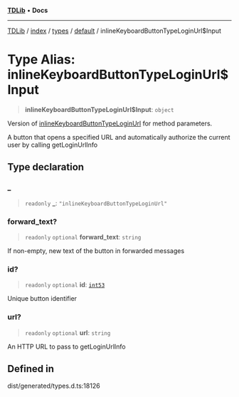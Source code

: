 [**TDLib**](../../../../../../README.md) • **Docs**

***

[TDLib](../../../../../../modules.md) / [index](../../../../../README.md) / [types](../../../README.md) / [default](../README.md) / inlineKeyboardButtonTypeLoginUrl$Input

# Type Alias: inlineKeyboardButtonTypeLoginUrl$Input

> **inlineKeyboardButtonTypeLoginUrl$Input**: `object`

Version of [inlineKeyboardButtonTypeLoginUrl](inlineKeyboardButtonTypeLoginUrl.md) for method parameters.

A button that opens a specified URL and automatically authorize the current user by calling getLoginUrlInfo

## Type declaration

### \_

> `readonly` **\_**: `"inlineKeyboardButtonTypeLoginUrl"`

### forward\_text?

> `readonly` `optional` **forward\_text**: `string`

If non-empty, new text of the button in forwarded messages

### id?

> `readonly` `optional` **id**: [`int53`](int53.md)

Unique button identifier

### url?

> `readonly` `optional` **url**: `string`

An HTTP URL to pass to getLoginUrlInfo

## Defined in

dist/generated/types.d.ts:18126
